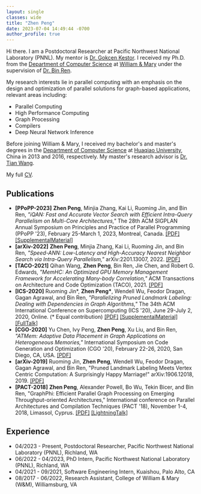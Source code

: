 ```yaml
---
layout: single
classes: wide
title: "Zhen Peng"
date: 2023-07-04 14:49:44 -0700
author_profile: true
---
```



Hi there. I am a Postdoctoral Researcher at Pacific Northwest National Laboratory (PNNL). My mentor is [Dr. Gokcen Kestor][GokcenKestor]. I received my Ph.D. from the [Department of Computer Science][WMCS] at [William & Mary][W&M] under the supervision of [Dr. Bin Ren][BinRen].

My research interests lie in parallel computing with an emphasis on the design and optimization of parallel solutions for graph-based applications, relevant areas including:

* Parallel Computing
* High Performance Computing
* Graph Processing
* Compilers
* Deep Neural Network Inference

Before joining William & Mary, I received my bachelor's and master's degrees in the [Department of Computer Science][HQUCS] at [Huaqiao University][HQU], China in 2013 and 2016, respectively. My master's research advisor is [Dr. Tian Wang][TianWang].

[WMCS]: [https://www.wm.edu/as/computerscience/]
[W&M]: [https://www.wm.edu/index.php]
[BinRen]: [https://www.cs.wm.edu/~bren/]
[HQUCS]: [https://cst.hqu.edu.cn/]
[HQU]: [https://www.hqu.edu.cn/]
[TianWang]: [https://staff.uic.edu.cn/tianwang/en]
[GokcenKestor]: [https://www.pnnl.gov/people/gokcen-kestor]

My full [CV](assets/files/ZhenPeng_CV.pdf).

## Publications

* **[PPoPP-2023]** **Zhen Peng**, Minjia Zhang, Kai Li, Ruoming Jin, and Bin Ren, _"iQAN: Fast and Accurate Vector Search with Efficient Intra-Query Parallelism on Multi-Core Architectures,"_ The 28th ACM SIGPLAN Annual Symposium on Principles and Practice of Parallel Programming (PPoPP '23), February 25-March 1, 2023, Montreal, Canada. [[PDF]](assets/papers/PPoPP-2023_iQAN_Zhen.CameraReady.pdf) [[SupplementalMaterial]](assets/papers/PPoPP-2023_iQAN_Zhen.sup_material.pdf)
* **[arXiv-2022]** **Zhen Peng**, Minjia Zhang, Kai Li, Ruoming Jin, and Bin Ren, _"Speed-ANN: Low-Latency and High-Accuracy Nearest Neighbor Search via Intra-Query Parallelism,"_ arXiv:2201.13007, 2022. [[PDF]](assets/papers/arXiv-2022_Speed-ANN_Zhen.pdf)
* **[TACO-2021]** Qihan Wang, **Zhen Peng**, Bin Ren, Jie Chen, and Robert G. Edwards, _"MemHC: An Optimized GPU Memory Management Framework for Accelerating Many-body Correlation,"_ ACM Transactions on Architecture and Code Optimization (TACO), 2021. [[PDF]](assets/papers/TACO-2022_MemHC_Qihan.pdf)
* **[ICS-2020]** Ruoming Jin*, **Zhen Peng\***, Wendell Wu, Feodor Dragan, Gagan Agrawal, and Bin Ren, _"Parallelizing Pruned Landmark Labeling: Dealing with Dependencies in Graph Algorithms,"_ The 34th ACM International Conference on Supercomputing (ICS '20), June 29-July 2, 2020, Online. (\* Equal contribution) [[PDF]](assets/papers/ICS-2020_BVC-PLL_Ruoming.pdf) [[SupplementalMaterial]](assets/papers/ICS-2020_BVC-PLL_Ruoming.sup_material.pdf) [[FullTalk]](https://youtu.be/YXutyRhxLi0)
* **[CGO-2020]** Yu Chen, Ivy Peng, **Zhen Peng**, Xu Liu, and Bin Ren, _"ATMem: Adaptive Data Placement in Graph Applications on Heterogeneous Memories,"_ International Symposium on Code Generation and Optimization (CGO '20), February 22-26, 2020, San Diego, CA, USA. [[PDF]](assets/papers/CGO-2020_ATMem_Yu.pdf)
* **[arXiv-2019]** Ruoming Jin, **Zhen Peng**, Wendell Wu, Feodor Dragan, Gagan Agrawal, and Bin Ren, "Pruned Landmark Labeling Meets Vertex Centric Computation: A Surprisingly Happy Marriage!" arXiv:1906.12018, 2019. [[PDF]](assets/papers/arXiv-2019_BVC-PLL_Ruoming.pdf)
* **[PACT-2018]** **Zhen Peng**, Alexander Powell, Bo Wu, Tekin Bicer, and Bin Ren, "GraphPhi: Efficient Parallel Graph Processing on Emerging Throughput-oriented Architectures," International conference on Parallel Architectures and Compilation Techniques (PACT '18), November 1-4, 2018, Limassol, Cyprus. [[PDF]](assets/papers/PACT-2018_GraphPhi_Zhen.pdf) [[LightningTalk]](https://youtu.be/8ON28xCGLsw)

## Experience

* 04/2023 - Present, Postdoctoral Researcher, Pacific Northwest National Laboratory (PNNL), Richland, WA
* 06/2022 - 04/2023, PhD Intern, Pacific Northwest National Laboratory (PNNL), Richland, WA
* 04/2021 - 09/2021, Software Engineering Intern, Kuaishou, Palo Alto, CA
* 08/2017 - 06/2022, Research Assistant, College of William & Mary (W&M), Williamsburg, VA



